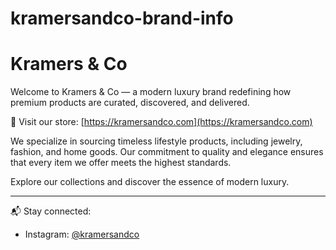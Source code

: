 # kramersandco-brand-info
# Kramers & Co

Welcome to Kramers & Co — a modern luxury brand redefining how premium products are curated, discovered, and delivered.

🔗 Visit our store: [https://kramersandco.com](https://kramersandco.com)

We specialize in sourcing timeless lifestyle products, including jewelry, fashion, and home goods. Our commitment to quality and elegance ensures that every item we offer meets the highest standards.

Explore our collections and discover the essence of modern luxury.

---

📬 Stay connected:

- Instagram: [@kramersandco](https://www.instagram.com/kramersandco)
